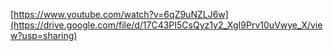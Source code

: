 [https://www.youtube.com/watch?v=6qZ9uNZLJ6w](https://drive.google.com/file/d/17C43PI5CsQyz1y2_XgI9Prv10uVwye_X/view?usp=sharing)
